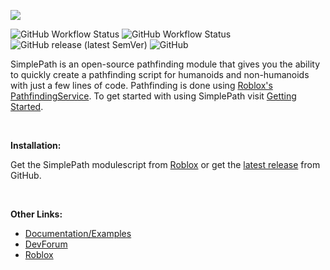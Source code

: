 ![](https://doy2mn9upadnk.cloudfront.net/uploads/default/original/4X/0/7/9/079f2967c6063a0052eb4809633b1d1e498a345a.png)

![GitHub Workflow Status](https://img.shields.io/github/workflow/status/00xima/rblx-simplepath/CI?label=CI&style=plastic)
![GitHub Workflow Status](https://img.shields.io/github/workflow/status/00xima/rblx-simplepath/Docs?label=docs&style=plastic)
![GitHub release (latest SemVer)](https://img.shields.io/github/v/release/00xima/rblx-simplepath?sort=semver&style=plastic)
![GitHub](https://img.shields.io/github/license/00xima/rblx-simplepath?style=plastic)

SimplePath is an open-source pathfinding module that gives you the ability to quickly create a pathfinding script for humanoids and non-humanoids with just a few lines of code. Pathfinding is done using [Roblox's PathfindingService](https://developer.roblox.com/en-us/api-reference/class/PathfindingService). To get started with using SimplePath visit [Getting Started](https://00xima.github.io/RBLX-SimplePath/guides/getting-started/).

<br>

**Installation:**

Get the SimplePath modulescript from [Roblox](https://www.roblox.com/library/6744337775/SimplePath-Pathfinding-Module) or get the [latest release](https://github.com/00xima/RBLX-SimplePath/releases) from GitHub.

<br>

**Other Links:**

- <a href=https://00xima.github.io/RBLX-SimplePath target=_blank>Documentation/Examples</a>
- <a href=https://devforum.roblox.com/t/1196762 target=_blank>DevForum</a>
- <a href=https://www.roblox.com/library/6744337775/SimplePath-Pathfinding-Module target=_blank>Roblox</a>
